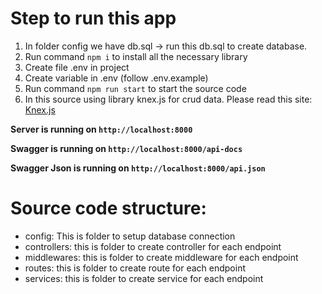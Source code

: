 # Step to run this app

1. In folder config we have db.sql -> run this db.sql to create database.
2. Run command `npm i` to install all the necessary library
3. Create file .env in project
4. Create variable in .env (follow .env.example)
5. Run command `npm run start` to start the source code
6. In this source using library knex.js for crud data. Please read this site: [Knex.js](https://knexjs.org/guide/query-builder.html)

**Server is running on `http://localhost:8000`**

**Swagger is running on `http://localhost:8000/api-docs`**

**Swagger Json is running on `http://localhost:8000/api.json`**

# Source code structure:

- config: This is folder to setup database connection
- controllers: this is folder to create controller for each endpoint
- middlewares: this is folder to create middleware for each endpoint
- routes: this is folder to create route for each endpoint
- services: this is folder to create service for each endpoint
